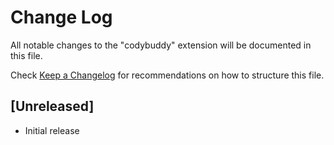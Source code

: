 # Change Log

All notable changes to the "codybuddy" extension will be documented in this file.

Check [Keep a Changelog](http://keepachangelog.com/) for recommendations on how to structure this file.

## [Unreleased]

- Initial release